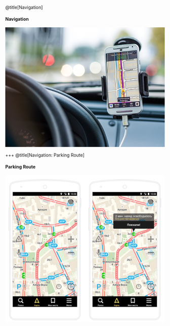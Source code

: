 @title[Navigation]
#### Navigation

![Navigation](assets/images/Navigation/Navigation-01.jpg)

+++
@title[Navigation: Parking Route]
#### Parking Route
![Navigation: Parking Route](assets/images/Navigation/Navigation-ParkingRoute.png)
